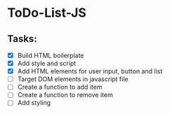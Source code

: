 # ToDo-List-JS

## Tasks:

- [x] Build HTML boilerplate
- [x] Add style and script
- [x] Add HTML elements for user input, button and list
- [ ] Target DOM elements in javascript file
- [ ] Create a function to add item
- [ ] Create a function to remove item
- [ ] Add styling
